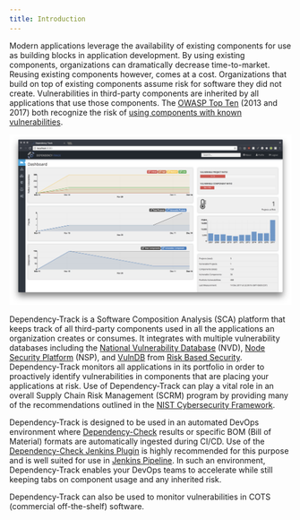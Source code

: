 ```yaml
---
title: Introduction
---
```


Modern applications leverage the availability of existing components for use as building blocks 
in application development. By using existing components, organizations can dramatically decrease
time-to-market. Reusing existing components however, comes at a cost. Organizations that build on 
top of existing components assume risk for software they did not create. Vulnerabilities in third-party
components are inherited by all applications that use those components. The [OWASP Top Ten] (2013 and 2017)
both recognize the risk of [using components with known vulnerabilities](https://www.owasp.org/index.php/Top_10_2013-A9-Using_Components_with_Known_Vulnerabilities).

![dashboard](images/screenshots/dashboard.png)

Dependency-Track is a Software Composition Analysis (SCA) platform that keeps track of all third-party 
components used in all the applications an organization creates or consumes. It integrates with multiple
vulnerability databases including the [National Vulnerability Database] (NVD), [Node Security Platform] (NSP),
and [VulnDB] from [Risk Based Security]. Dependency-Track monitors all applications in its portfolio in order
to proactively identify vulnerabilities in components that are placing your applications at risk. Use of 
Dependency-Track can play a vital role in an overall Supply Chain Risk Management (SCRM) program by providing 
many of the recommendations outlined in the [NIST Cybersecurity Framework].

Dependency-Track is designed to be used in an automated DevOps environment where [Dependency-Check]
results or specific BOM (Bill of Material) formats are automatically ingested during CI/CD. Use of the 
[Dependency-Check Jenkins Plugin] is highly recommended for this purpose and is well suited for use
in [Jenkins Pipeline]. In such an environment, Dependency-Track enables your DevOps teams to accelerate while
still keeping tabs on component usage and any inherited risk.

Dependency-Track can also be used to monitor vulnerabilities in COTS (commercial off-the-shelf) software.

[OWASP Top Ten]: https://www.owasp.org/index.php/Category:OWASP_Top_Ten_Project
[National Vulnerability Database]: https://nvd.nist.gov
[Node Security Platform]: https://nodesecurity.io
[VulnDB]: https://vulndb.cyberriskanalytics.com
[Risk Based Security]: https://www.riskbasedsecurity.com
[NIST Cybersecurity Framework]: https://www.nist.gov/cybersecurity-framework
[Dependency-Check]: https://www.owasp.org/index.php/OWASP_Dependency_Check
[Dependency-Check Jenkins Plugin]: https://plugins.jenkins.io/dependency-check-jenkins-plugin
[Jenkins Pipeline]: https://jenkins.io/solutions/pipeline